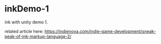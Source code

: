 # inkDemo-1
ink with unity demo 1.

related article here:
https://indienova.com/indie-game-development/sneak-peak-of-ink-markup-language-2/
